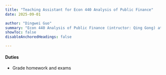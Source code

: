 ```yaml
---
title: "Teaching Assistant for Econ 440 Analysis of Public Finance"
date: 2025-09-01

author: "Dingwei Guo"
summary: "Econ 440 Analysis of Public Finance (intructor: Qing Gong) at UNC for 2025 Fall." 
showToc: false
disableAnchoredHeadings: false

---
```


#### Duties

+ Grade homework and exams

